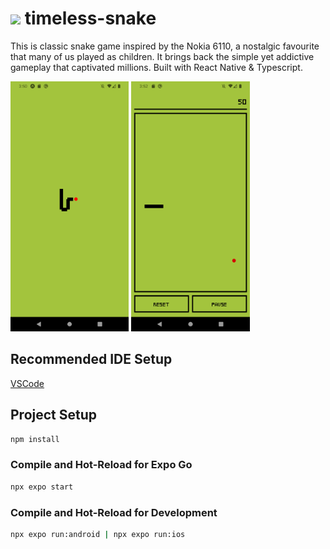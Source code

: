 # <img src="assets/icon.ico" height=20> timeless-snake

This is classic snake game inspired by the Nokia 6110, a nostalgic favourite that many of us played as children. It brings back the simple yet addictive gameplay that captivated millions. Built with React Native & Typescript.

<img src="screenshots/splash.png" height=400 alt="dark">
<img src="screenshots/playing.png" height=400 alt="dark">

## Recommended IDE Setup

[VSCode](https://code.visualstudio.com/)

## Project Setup

```sh
npm install
```

### Compile and Hot-Reload for Expo Go

```sh
npx expo start
```

### Compile and Hot-Reload for Development

```sh
npx expo run:android | npx expo run:ios
```